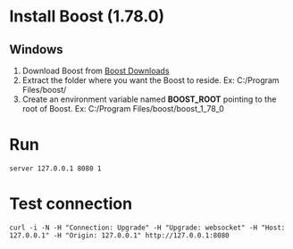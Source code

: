 # Install Boost (1.78.0)
## Windows
1. Download Boost from [Boost Downloads](https://www.boost.org/users/download/)
2. Extract the folder where you want the Boost to reside. Ex: C:/Program Files/boost/
3. Create an environment variable named **BOOST_ROOT** pointing to the root of Boost. Ex: C:/Program Files/boost/boost_1_78_0

# Run
```shell
server 127.0.0.1 8080 1
```

# Test connection
```shell
curl -i -N -H "Connection: Upgrade" -H "Upgrade: websocket" -H "Host: 127.0.0.1" -H "Origin: 127.0.0.1" http://127.0.0.1:8080
```